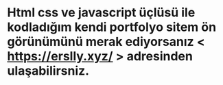 # Html css ve javascript üçlüsü ile kodladığım kendi portfolyo sitem ön görünümünü merak ediyorsanız < https://erslly.xyz/ > adresinden ulaşabilirsniz.
